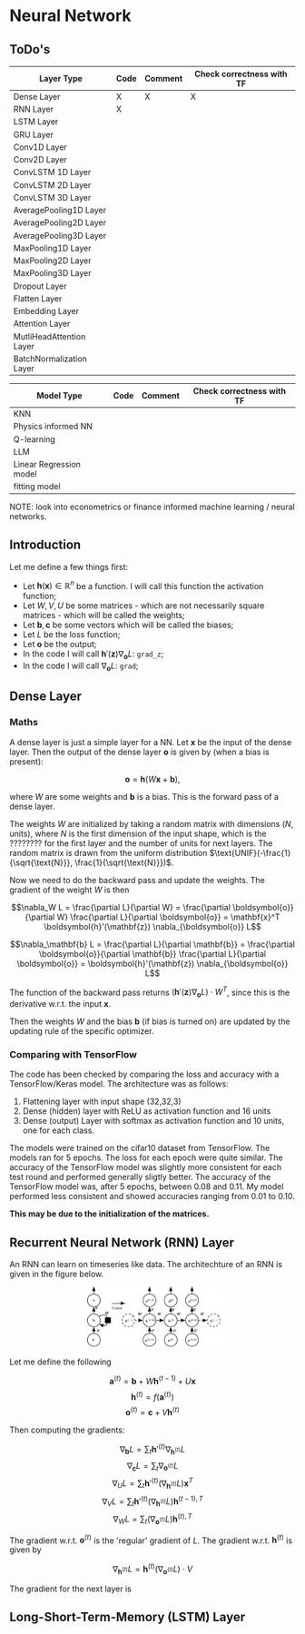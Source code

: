 # Neural Network

## ToDo's
| Layer Type | Code | Comment | Check correctness with TF |
| --------- | --------- | --------- | --------- |
| Dense Layer | X | X | X |
| RNN Layer | X | | |
| LSTM Layer | | | |
| GRU Layer | | |
| Conv1D Layer | | |
| Conv2D Layer | | |
| ConvLSTM 1D Layer | | |
| ConvLSTM 2D Layer | | |
| ConvLSTM 3D Layer | | |
| AveragePooling1D Layer | | |
| AveragePooling2D Layer | | |
| AveragePooling3D Layer | | |
| MaxPooling1D Layer | | |
| MaxPooling2D Layer | | |
| MaxPooling3D Layer | | |
| Dropout Layer | | |
| Flatten Layer | | |
| Embedding Layer | | |
| Attention Layer | | |
| MutliHeadAttention Layer | | |
| BatchNormalization Layer | | |

| Model Type | Code | Comment | Check correctness with TF| 
| --------- | --------- | --------- | --------- |
| KNN | | |
| Physics informed NN | | |
| Q-learning | | |
| LLM | | |
| Linear Regression model | | |
| fitting model | | |

NOTE: look into econometrics or finance informed machine learning / neural networks.

## Introduction
Let me define a few things first:
- Let $\boldsymbol{h}(\mathbf{x}) \in \mathbb{R}^n$ be a function. I will call this function the activation function;
- Let $W,V,U$ be some matrices - which are not necessarily square matrices - which will be called the weights;
- Let $\mathbf{b},\mathbf{c}$ be some vectors which will be called the biases;
- Let $L$ be the loss function;
- Let $\boldsymbol{o}$ be the output;
- In the code I will call $\boldsymbol{h}'(\mathbf{z}) \nabla_{\boldsymbol{o}} L$: ```grad_z```;
- In the code I will call $\nabla_{\boldsymbol{o}} L$: ```grad```;

## Dense Layer

### Maths
A dense layer is just a simple layer for a NN. Let $\mathbf{x}$ be the input of the dense layer. Then the output of the dense layer $\mathbf{o}$ is given by (when a bias is present):

$$\boldsymbol{o} = \boldsymbol{h}( W \mathbf{x} + \mathbf{b}),$$

where $W$ are some weights and $\mathbf{b}$ is a bias. This is the forward pass of a dense layer. 

The weights $W$ are initialized by taking a random matrix with dimensions ($N$, units), where $N$ is the first dimension of the input shape, which is the ???????? for the first layer and the number of units for next layers. The random matrix is drawn from the uniform distribution $\text{UNIF}(-\frac{1}{\sqrt{\text{N}}}, \frac{1}{\sqrt{\text{N}}})$.

Now we need to do the backward pass and update the weights. The gradient of the weight $W$ is then

$$\nabla_W L = \frac{\partial L}{\partial W} = \frac{\partial \boldsymbol{o}}{\partial W} \frac{\partial L}{\partial \boldsymbol{o}} = \mathbf{x}^T \boldsymbol{h}'(\mathbf{z}) \nabla_{\boldsymbol{o}} L$$

$$\nabla_\mathbf{b} L = \frac{\partial L}{\partial \mathbf{b}} = \frac{\partial \boldsymbol{o}}{\partial \mathbf{b}} \frac{\partial L}{\partial \boldsymbol{o}} = \boldsymbol{h}'(\mathbf{z}) \nabla_{\boldsymbol{o}} L$$

The function of the backward pass returns $\left(\boldsymbol{h}'(\mathbf{z}) \nabla_{\boldsymbol{o}} L \right) \cdot W^T$, since this is the derivative w.r.t. the input $\mathbf{x}$. 

Then the weights $W$ and the bias $\mathbf{b}$ (if bias is turned on) are updated by the updating rule of the specific optimizer.

### Comparing with TensorFlow
The code has been checked by comparing the loss and accuracy with a TensorFlow/Keras model. The architecture was as follows:

1. Flattening layer with input shape (32,32,3)
2. Dense (hidden) layer with ReLU as activation function and 16 units
3. Dense (output) Layer with softmax as activation function and 10 units, one for each class.

The models were trained on the cifar10 dataset from TensorFlow. The models ran for 5 epochs. The loss for each epoch were quite similar. The accuracy of the TensorFlow model was slightly more consistent for each test round and performed generally sligtly better. The accuracy of the TensorFlow model was, after 5 epochs, between $0.08$ and $0.11$. My model performed less consistent and showed accuracies ranging from $0.01$ to $0.10$.

**This may be due to the initialization of the matrices.**

## Recurrent Neural Network (RNN) Layer

An RNN can learn on timeseries like data. The architechture of an RNN is given in the figure below.

<p align="center">
<img src="https://github.com/DanielMikkers/NeuralNetwork_lib/blob/main/RNN.png" width="50%" height="50%">
</p>

Let me define the following

$$\boldsymbol{a}^{(t)} = \mathbf{b} + W \boldsymbol{h}^{(t-1)} + U \mathbf{x} $$
$$\boldsymbol{h}^{(t)} = f(\boldsymbol{a}^{(t)})$$
$$\boldsymbol{o}^{(t)} = \mathbf{c} + V \boldsymbol{h}^{(t)}$$

Then computing the gradients:

$$\nabla_{\mathbf{b}} L = \sum_t \boldsymbol{h}'^{(t)} \nabla_{\boldsymbol{h}^{(t)}} L$$
$$\nabla_{\mathbf{c}} L = \sum_t \nabla_{\boldsymbol{o}^{(t)}} L$$
$$\nabla_{U} L = \sum_t \boldsymbol{h}'^{(t)} \left(\nabla_{\boldsymbol{h}^{(t)}} L \right) \mathbf{x}^T$$
$$\nabla_{V} L = \sum_t \boldsymbol{h}'^{(t)} \left(\nabla_{\boldsymbol{h}^{(t)}} L \right) \boldsymbol{h}^{(t-1),T}$$
$$\nabla_{W} L = \sum_t (\nabla_{\boldsymbol{o}^{(t)}} L) \boldsymbol{h}^{(t),T}$$

The gradient w.r.t. $\boldsymbol{o}^{(t)}$ is the 'regular' gradient of $L$. The gradient w.r.t. $\boldsymbol{h}^{(t)}$ is given by

$$\nabla_{\boldsymbol{h}^{(t)}} L = \boldsymbol{h}^{(t)} (\nabla_{\boldsymbol{o}^{(t)}} L) \cdot V $$

The gradient for the next layer is 

## Long-Short-Term-Memory (LSTM) Layer